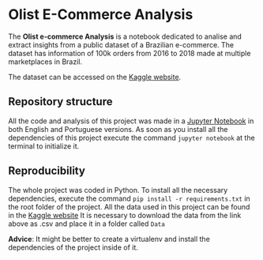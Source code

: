 # Olist E-Commerce Analysis

The **Olist e-commerce Analysis**  is a notebook dedicated to analise and extract insights from a public dataset of a Brazilian e-commerce. The dataset has information of 100k orders from 2016 to 2018 made at multiple marketplaces in Brazil. 

The dataset can be accessed on the [Kaggle website](https://www.kaggle.com/datasets/olistbr/brazilian-ecommerce).

## Repository structure
All the code and analysis of this project was made in a [Jupyter Notebook](http://jupyter.org/) in both English and Portuguese versions. As soon as you install all the dependencies of this project execute the command `jupyter notebook` at the terminal to initialize it. 

## Reproducibility 
The whole project was coded in Python. To install all the necessary dependencies, execute the command `pip install -r requirements.txt`  in the root folder of the project. 
All the data used in this project can be found in the [Kaggle website](https://www.kaggle.com/datasets/olistbr/brazilian-ecommerce)
It is necessary to download the data from the link above as .csv and place it in a folder called `Data`

**Advice**: It might be better to create a virtualenv and install the dependencies of the project inside of it. 
